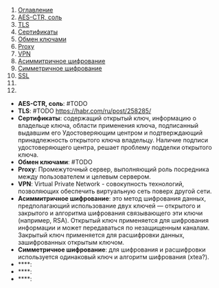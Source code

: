 1. [Оглавление](README.md)
1. [AES-CTR, соль](#1)
1. [TLS](#2)
1. [Сертификаты](#3)
1. [Обмен ключами](#4)
1. [Proxy](#5)
1. [VPN](#6)
1. [Асиммитричное шифрование](#7)
1. [Симметричное шифрование](#8)
1. [SSL](#9)
1. [](#10)
1. [](#11)

* **AES-CTR, соль**: <a name="1"></a> #TODO
* **TLS**: <a name="2"></a> #TODO https://habr.com/ru/post/258285/
* **Сертификаты**: <a name="3"></a> содержащий открытый ключ, информацию о владельце ключа, области применения ключа, подписанный выдавшим его Удостоверяющим центром и подтверждающий принадлежность открытого ключа владельцу. Наличие подписи удостоверяющего центра, решает проблему подделки открытого ключа.
* **Обмен ключами**: <a name="4"></a> #TODO
* **Proxy**: <a name="5"></a> Промежуточный сервер, выполняющий роль посредника между пользователем и целевым сервером.
* **VPN**: <a name="6"></a> Virtual Private Network - совокупность технологий, позволяющих обеспечить виртуальную сеть поверх другой сети.
* **Асиммитричное шифрование**: <a name="7"></a> это метод шифрования данных, предполагающий использование двух ключей — открытого и закрытого и алгоритма шифрования связывающего эти ключи (например, RSA). Открытый ключ применяется для шифрования информации и может передаваться по незащищенным каналам. Закрытый ключ применяется для расшифровки данных, зашифрованных открытым ключом.
* **Симметричное шифрование**: <a name="8"></a> для шифрования и расшифровки используется одинаковый ключ и алгоритм шифрования (xtea?). 
* ****: <a name="9"></a>
* ****: <a name="10"></a>
* ****: <a name="11"></a>